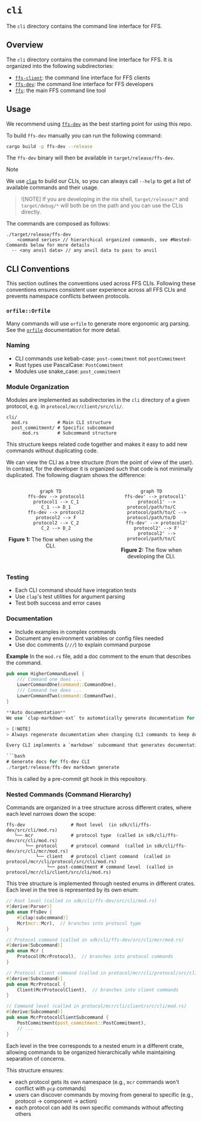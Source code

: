 # `cli`

The `cli` directory contains the command line interface for FFS.

## Overview

The `cli` directory contains the command line interface for FFS. It is organized into the following subdirectories:

- [`ffs-client`](./ffs-client/README.md): the command line interface for FFS clients
- [`ffs-dev`](./ffs-dev/README.md): the command line interface for FFS developers
- [`ffs`](./ffs/README.md): the main FFS command line tool

## Usage

We recommend using [`ffs-dev`](sdk/cli/ffs-dev/README.md) as the best starting point for using this repo.

To build `ffs-dev` manually you can run the following command:

```bash
cargo build -p ffs-dev --release
```

The `ffs-dev` binary will then be available in `target/release/ffs-dev`. 

> [!NOTE]
> We use [`clap`](https://docs.rs/clap/latest/clap/) to build our CLIs, so you can always call `--help` to get a list of available commands and their usage.

> ![NOTE]
> If you are developing in the nix shell, `target/release/*` and `target/debug/*` will both be on the path and you can use the CLIs directly. 

The commands are composed as follows:

```
./target/release/ffs-dev 
    <command series> // hierarchical organized commands, see #Nested-Commands below for more details
  -- <any anvil data> // any anvil data to pass to anvil
```

## CLI Conventions

This section outlines the conventions used across FFS CLIs. Following these conventions ensures consistent user experience across all FFS CLIs and prevents namespace conflicts between protocols.

### `orfile::Orfile`

Many commands will use `orfile` to generate more ergonomic arg parsing. See the [`orfile`](https://github.com/movementlabsxyz/orfile) documentation for more detail. 

### Naming

- CLI commands use kebab-case: `post-commitment` not `postCommitment`
- Rust types use PascalCase: `PostCommitment`
- Modules use snake_case: `post_commitment`

### Module Organization

Modules are implemented as subdirectories in the `cli` directory of a given protocol, e.g. in `protocol/mcr/client/src/cli/`.

```
cli/
  mod.rs           # Main CLI structure
  post_commitment/ # Specific subcommand
      mod.rs       # Subcommand structure
```

This structure keeps related code together and makes it easy to add new commands without duplicating code.

We can view the CLI as a tree structure (from the point of view of the user). In contrast, for the developer it is organized such that code is not minimally duplicated. The following diagram shows the difference:

<div style="display: flex; gap: 2rem; align-items: flex-start;">

<div style="flex: 1; text-align: center;">
    
```mermaid
graph TD
    ffs-dev --> protocol1
    protocol1 --> C_1
    C_1 --> D_1
    ffs-dev --> protocol2
    protocol2 --> F
    protocol2 --> C_2
    C_2 --> D_2
```

<p><strong>Figure 1:</strong> The flow when using the CLI.</p>
</div>

<div style="flex: 1; text-align: center;">
    
```mermaid
graph TD
    ffs-dev' --> protocol1' 
    protocol1' --> protocol/path/to/C
    protocol/path/to/C --> protocol/path/to/D
    ffs-dev' --> protocol2'
    protocol2' --> F'
    protocol2' --> protocol/path/to/C
```

<p><strong>Figure 2:</strong> The flow when developing the CLI.</p>
</div>

</div>

### Testing

- Each CLI command should have integration tests
- Use `clap`'s test utilities for argument parsing
- Test both success and error cases

### Documentation

- Include examples in complex commands
- Document any environment variables or config files needed
- Use doc comments (`///`) to explain command purpose

**Example**
In the `mod.rs` file, add a doc comment to the enum that describes the command.

```rust
pub enum HigherCommandLevel {
    /// Command one does ...
    LowerCommandOne(command::CommandOne),
    /// Command two does ...
    LowerCommandTwo(command::CommandTwo),
}

**Auto documentation**
We use `clap-markdown-ext` to automatically generate documentation for all CLI commands. This ensures documentation stays in sync with the actual implementation.

> [!NOTE]
> Always regenerate documentation when changing CLI commands to keep docs in sync with code.

Every CLI implements a `markdown` subcommand that generates documentation:

```bash
# Generate docs for ffs-dev CLI
./target/release/ffs-dev markdown generate
```

This is called by a pre-commit git hook in this repository. 

### Nested Commands (Command Hierarchy)

Commands are organized in a tree structure across different crates, where each level narrows down the scope:

```
ffs-dev                 # Root level  (in sdk/cli/ffs-dev/src/cli/mod.rs)
   └── mcr              # protocol type  (called in sdk/cli/ffs-dev/src/cli/mod.rs)
       └── protocol     # protocol command  (called in sdk/cli/ffs-dev/src/cli/mcr/mod.rs)
           └── client   # protocol client command  (called in protocol/mcr/cli/protocol/src/cli/mod.rs)
               └── post-commitment # command level  (called in protocol/mcr/cli/client/src/cli/mod.rs)
```

This tree structure is implemented through nested enums in different crates. Each level in the tree is represented by its own enum:

```rust
// Root level (called in sdk/cli/ffs-dev/src/cli/mod.rs)
#[derive(Parser)]
pub enum FfsDev {
    #[clap(subcommand)]
    Mcr(mcr::Mcr),  // branches into protocol type
}

// Protocol command (called in sdk/cli/ffs-dev/src/cli/mcr/mod.rs)
#[derive(Subcommand)]
pub enum Mcr {
    Protocol(McrProtocol),  // branches into protocol commands
}

// Protocol client command (called in protocol/mcr/cli/protocol/src/cli/mod.rs)
#[derive(Subcommand)]
pub enum McrProtocol {
    Client(McrProtocolClient),  // branches into client commands
}

// Command level (called in protocol/mcr/cli/client/src/cli/mod.rs)
#[derive(Subcommand)]
pub enum McrProtocolClientSubcommand {
    PostCommitment(post_commitment::PostCommitment),
    // ...
}
```

Each level in the tree corresponds to a nested enum in a different crate, allowing commands to be organized hierarchically while maintaining separation of concerns.

This structure ensures:

- each protocol gets its own namespace (e.g., `mcr` commands won't conflict with `pcp` commands)
- users can discover commands by moving from general to specific (e.g., protocol → component → action)
- each protocol can add its own specific commands without affecting others
